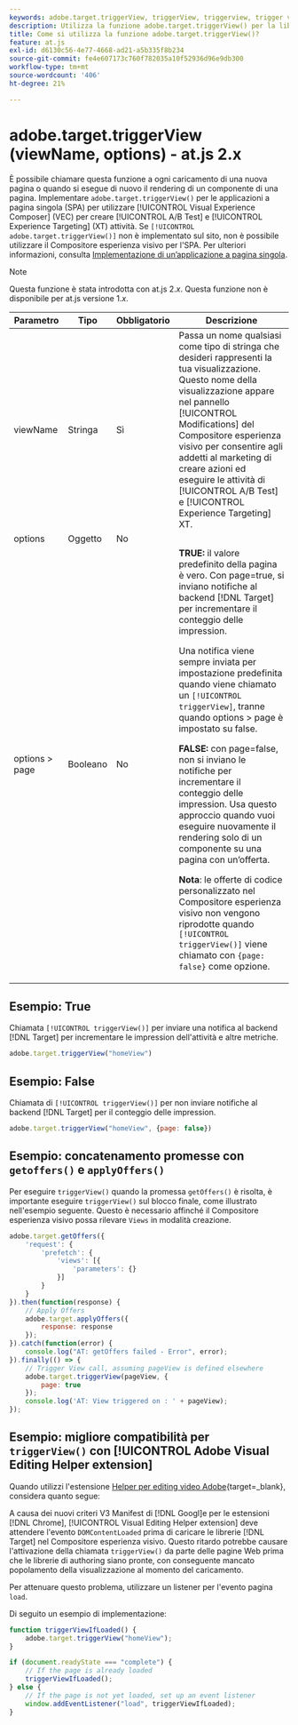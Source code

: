 ```yaml
---
keywords: adobe.target.triggerView, triggerView, triggerview, trigger view, at.js, funzioni, funzione, viewName, viewname, nome visualizzazione, adobe.target.triggerView1
description: Utilizza la funzione adobe.target.triggerView() per la libreria JavaScript at.js di  [!DNL Adobe Target]  per l'utilizzo in applicazioni a pagina singola (SPA). (at.js 2.x)
title: Come si utilizza la funzione adobe.target.triggerView()?
feature: at.js
exl-id: d6130c56-4e77-4668-ad21-a5b335f8b234
source-git-commit: fe4e607173c760f782035a10f52936d96e9db300
workflow-type: tm+mt
source-wordcount: '406'
ht-degree: 21%

---
```


# adobe.target.triggerView (viewName, options) - at.js 2.x

È possibile chiamare questa funzione a ogni caricamento di una nuova pagina o quando si esegue di nuovo il rendering di un componente di una pagina. Implementare `adobe.target.triggerView()` per le applicazioni a pagina singola (SPA) per utilizzare [!UICONTROL Visual Experience Composer] (VEC) per creare [!UICONTROL A/B Test] e [!UICONTROL Experience Targeting] (XT) attività. Se `[!UICONTROL adobe.target.triggerView()]` non è implementato sul sito, non è possibile utilizzare il Compositore esperienza visivo per l&#39;SPA. Per ulteriori informazioni, consulta [Implementazione di un’applicazione a pagina singola](/help/dev/implement/client-side/atjs/how-to-deployatjs/target-atjs-single-page-application.md).

>[!NOTE]
>
>Questa funzione è stata introdotta con at.js 2.*x*. Questa funzione non è disponibile per at.js versione 1.*x*.

| Parametro | Tipo | Obbligatorio | Descrizione |
| --- | --- | --- | --- |
| viewName | Stringa | Sì | Passa un nome qualsiasi come tipo di stringa che desideri rappresenti la tua visualizzazione. Questo nome della visualizzazione appare nel pannello [!UICONTROL Modifications] del Compositore esperienza visivo per consentire agli addetti al marketing di creare azioni ed eseguire le attività di [!UICONTROL A/B Test] e [!UICONTROL Experience Targeting] XT. |
| options | Oggetto | No |  |
| options > page | Booleano | No | **TRUE:** il valore predefinito della pagina è vero. Con page=true, si inviano notifiche al backend [!DNL Target] per incrementare il conteggio delle impression.<P>Una notifica viene sempre inviata per impostazione predefinita quando viene chiamato un `[!UICONTROL triggerView]`, tranne quando options > page è impostato su false.<P>**FALSE:** con page=false, non si inviano le notifiche per incrementare il conteggio delle impression. Usa questo approccio quando vuoi eseguire nuovamente il rendering solo di un componente su una pagina con un’offerta.<P>**Nota**: le offerte di codice personalizzato nel Compositore esperienza visivo non vengono riprodotte quando `[!UICONTROL triggerView()]` viene chiamato con `{page: false}` come opzione. |

## Esempio: True

Chiamata `[!UICONTROL triggerView()]` per inviare una notifica al backend [!DNL Target] per incrementare le impression dell&#39;attività e altre metriche.

```javascript {line-numbers="true"}
adobe.target.triggerView("homeView")
```

## Esempio: False

Chiamata di `[!UICONTROL triggerView()]` per non inviare notifiche al backend [!DNL Target] per il conteggio delle impression.

```javascript {line-numbers="true"}
adobe.target.triggerView("homeView", {page: false})
```

## Esempio: concatenamento promesse con `getoffers()` e `applyOffers()`

Per eseguire `triggerView()` quando la promessa `getOffers()` è risolta, è importante eseguire `triggerView()` sul blocco finale, come illustrato nell&#39;esempio seguente. Questo è necessario affinché il Compositore esperienza visivo possa rilevare `Views` in modalità creazione.

```javascript {line-numbers="true"}
adobe.target.getOffers({
    'request': {
        'prefetch': {
            'views': [{
                'parameters': {}
            }]
        }
    }
}).then(function(response) {
    // Apply Offers
    adobe.target.applyOffers({
        response: response
    });
}).catch(function(error) {
    console.log("AT: getOffers failed - Error", error);
}).finally(() => {
    // Trigger View call, assuming pageView is defined elsewhere
    adobe.target.triggerView(pageView, {
        page: true
    });
    console.log('AT: View triggered on : ' + pageView);
});
```

## Esempio: migliore compatibilità per `triggerView()` con [!UICONTROL Adobe Visual Editing Helper extension]

Quando utilizzi l&#39;estensione [Helper per editing video Adobe](https://experienceleague.adobe.com/it/docs/target/using/experiences/vec/troubleshoot-composer/visual-editing-helper-extension){target=_blank}, considera quanto segue:

A causa dei nuovi criteri V3 Manifest di [!DNL Googl]e per le estensioni [!DNL Chrome], [!UICONTROL Visual Editing Helper extension] deve attendere l&#39;evento `DOMContentLoaded` prima di caricare le librerie [!DNL Target] nel Compositore esperienza visivo. Questo ritardo potrebbe causare l&#39;attivazione della chiamata `triggerView()` da parte delle pagine Web prima che le librerie di authoring siano pronte, con conseguente mancato popolamento della visualizzazione al momento del caricamento.

Per attenuare questo problema, utilizzare un listener per l&#39;evento pagina `load`.

Di seguito un esempio di implementazione:

```javascript
function triggerViewIfLoaded() {
    adobe.target.triggerView("homeView");
}

if (document.readyState === "complete") {
    // If the page is already loaded
    triggerViewIfLoaded();
} else {
    // If the page is not yet loaded, set up an event listener
    window.addEventListener("load", triggerViewIfLoaded);
}
```


